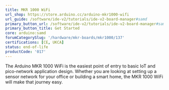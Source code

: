 ```yaml
---
title: MKR 1000 WiFi
url_shop: https://store.arduino.cc/arduino-mkr1000-wifi
url_guide: /software/ide-v2/tutorials/ide-v2-board-manager#samd
primary_button_url: /software/ide-v2/tutorials/ide-v2-board-manager#samd
primary_button_title: Get Started
core: arduino:samd
forumCategorySlug: '/hardware/mkr-boards/mkr1000/137'
certifications: [CE, UKCA]
status: end-of-life
productCode: '017'
---
```


The Arduino MKR 1000 WiFi is the easiest point of entry to basic IoT and pico-network application design. Whether you are looking at setting up a sensor network for your office or building a smart home, the MKR 1000 WiFi will make that journey easy.